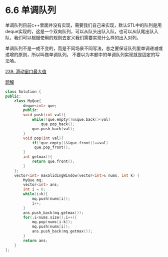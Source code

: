 # 6.6 单调队列

单调队列目前c++里面并没有实现，需要我们自己来实现，默认STL中的队列是用deque实现的，这是一个双向队列，可以从队头出队入队，也可以从队尾出队入队，我们可以根据使用的规则去定义我们需要实现什么样的出入对列。

单调队列不是一成不变的，而是不同场景不同写法，总之要保证队列里单调递减或递增的原则，所以叫做单调队列。 不要以为本题中的单调队列实现就是固定的写法哈。

[239. 滑动窗口最大值](https://leetcode.cn/problems/sliding-window-maximum/)

[题解](https://programmercarl.com/0239.%E6%BB%91%E5%8A%A8%E7%AA%97%E5%8F%A3%E6%9C%80%E5%A4%A7%E5%80%BC.html#%E6%80%9D%E8%B7%AF)

```cpp
class Solution {
public:
    class MyQue{
        deque<int> que;
        public:
        void push(int val){
            while(!que.empty()&&que.back()<val)
                que.pop_back();
            que.push_back(val);
        }
        void pop(int val){
            if(!que.empty()&&que.front()==val)
             que.pop_front();
        }
        int getmax(){
            return que.front();
        }
    };
    vector<int> maxSlidingWindow(vector<int>& nums, int k) {
        MyQue mq;
        vector<int> ans;
        int i = 0;
        while(i<k){
            mq.push(nums[i]);
            i++;
        }
        ans.push_back(mq.getmax());
        for(;i<nums.size();i++){
            mq.pop(nums[i-k]);
            mq.push(nums[i]);
            ans.push_back(mq.getmax());
        }
        return ans;
    }
};
```
